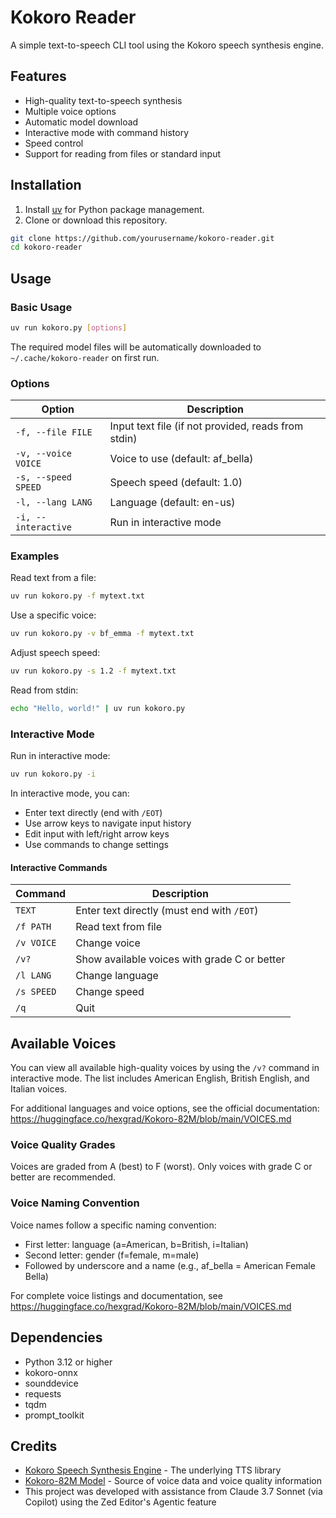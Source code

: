 # Kokoro Reader

A simple text-to-speech CLI tool using the Kokoro speech synthesis engine.

## Features

- High-quality text-to-speech synthesis
- Multiple voice options
- Automatic model download
- Interactive mode with command history
- Speed control
- Support for reading from files or standard input

## Installation

1. Install [uv](https://docs.astral.sh/uv/getting-started/installation) for Python package management.
2. Clone or download this repository.

```bash
git clone https://github.com/yourusername/kokoro-reader.git
cd kokoro-reader
```

## Usage

### Basic Usage

```bash
uv run kokoro.py [options]
```

The required model files will be automatically downloaded to `~/.cache/kokoro-reader` on first run.

### Options

| Option | Description |
|--------|-------------|
| `-f, --file FILE` | Input text file (if not provided, reads from stdin) |
| `-v, --voice VOICE` | Voice to use (default: af_bella) |
| `-s, --speed SPEED` | Speech speed (default: 1.0) |
| `-l, --lang LANG` | Language (default: en-us) |
| `-i, --interactive` | Run in interactive mode |

### Examples

Read text from a file:
```bash
uv run kokoro.py -f mytext.txt
```

Use a specific voice:
```bash
uv run kokoro.py -v bf_emma -f mytext.txt
```

Adjust speech speed:
```bash
uv run kokoro.py -s 1.2 -f mytext.txt
```

Read from stdin:
```bash
echo "Hello, world!" | uv run kokoro.py
```

### Interactive Mode

Run in interactive mode:
```bash
uv run kokoro.py -i
```

In interactive mode, you can:
- Enter text directly (end with `/EOT`)
- Use arrow keys to navigate input history
- Edit input with left/right arrow keys
- Use commands to change settings

#### Interactive Commands

| Command | Description |
|---------|-------------|
| `TEXT` | Enter text directly (must end with `/EOT`) |
| `/f PATH` | Read text from file |
| `/v VOICE` | Change voice |
| `/v?` | Show available voices with grade C or better |
| `/l LANG` | Change language |
| `/s SPEED` | Change speed |
| `/q` | Quit |

## Available Voices

You can view all available high-quality voices by using the `/v?` command in interactive mode. The list includes American English, British English, and Italian voices.

For additional languages and voice options, see the official documentation: <https://huggingface.co/hexgrad/Kokoro-82M/blob/main/VOICES.md>

### Voice Quality Grades

Voices are graded from A (best) to F (worst). Only voices with grade C or better are recommended.

### Voice Naming Convention

Voice names follow a specific naming convention:
- First letter: language (a=American, b=British, i=Italian)
- Second letter: gender (f=female, m=male)
- Followed by underscore and a name (e.g., af_bella = American Female Bella)

For complete voice listings and documentation, see <https://huggingface.co/hexgrad/Kokoro-82M/blob/main/VOICES.md>

## Dependencies

- Python 3.12 or higher
- kokoro-onnx
- sounddevice
- requests
- tqdm
- prompt_toolkit

## Credits

- [Kokoro Speech Synthesis Engine](https://github.com/thewh1teagle/kokoro-onnx) - The underlying TTS library
- [Kokoro-82M Model](https://huggingface.co/hexgrad/Kokoro-82M) - Source of voice data and voice quality information
- This project was developed with assistance from Claude 3.7 Sonnet (via Copilot) using the Zed Editor's Agentic feature
